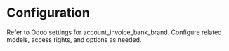# Configuration

Refer to Odoo settings for account_invoice_bank_brand. Configure related models, access rights, and options as needed.
